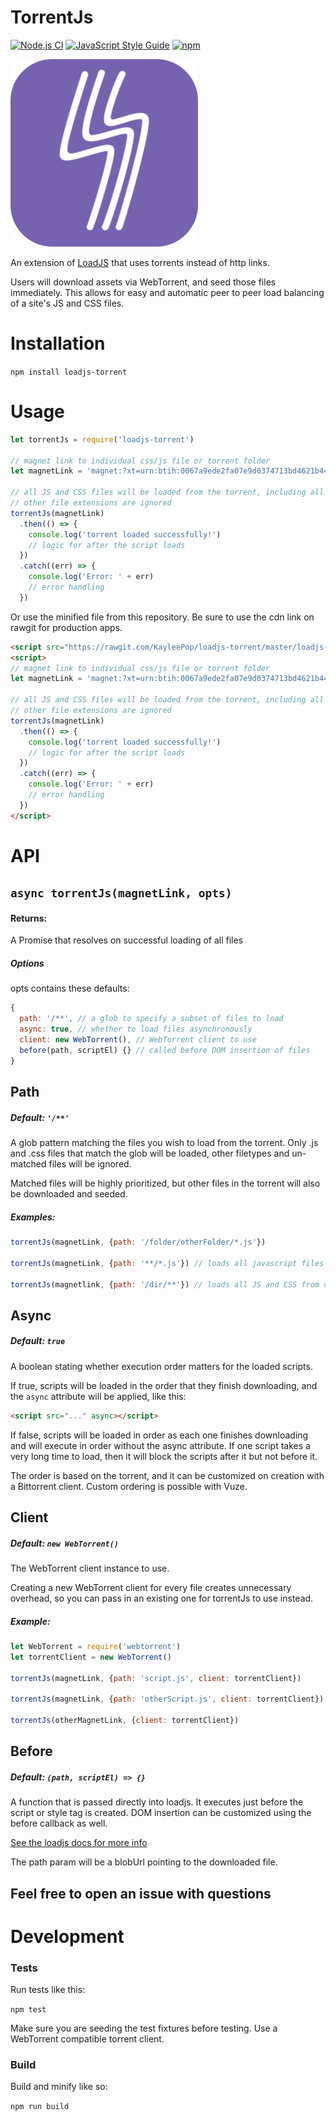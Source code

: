 # TorrentJs

[![Node.js CI](https://github.com/KayleePop/loadjs-torrent/workflows/Node.js%20CI/badge.svg)](https://github.com/KayleePop/loadjs-torrent/actions)
[![JavaScript Style Guide](https://img.shields.io/badge/code_style-standard-brightgreen.svg)](https://standardjs.com)
[![npm](https://img.shields.io/npm/v/loadjs-torrent.svg)](https://www.npmjs.com/package/loadjs-torrent)

<img src="icon.png" width="300px">

An extension of [LoadJS](https://github.com/muicss/loadjs) that uses torrents instead of http links.

Users will download assets via WebTorrent, and seed those files immediately. This allows for easy and automatic peer to peer load balancing of a site's JS and CSS files.

# Installation
`npm install loadjs-torrent`

# Usage
```javascript
let torrentJs = require('loadjs-torrent')

// magnet link to individual css/js file or torrent folder
let magnetLink = 'magnet:?xt=urn:btih:0067a9ede2fa07e9d0374713bd4621b447292c62&dn=windowString.js&tr=udp%3A%2F%2Fexplodie.org%3A6969&tr=udp%3A%2F%2Ftracker.coppersurfer.tk%3A6969&tr=udp%3A%2F%2Ftracker.empire-js.us%3A1337&tr=udp%3A%2F%2Ftracker.leechers-paradise.org%3A6969&tr=udp%3A%2F%2Ftracker.opentrackr.org%3A1337&tr=wss%3A%2F%2Ftracker.btorrent.xyz&tr=wss%3A%2F%2Ftracker.fastcast.nz&tr=wss%3A%2F%2Ftracker.openWebTorrent.com'

// all JS and CSS files will be loaded from the torrent, including all subdirectories
// other file extensions are ignored
torrentJs(magnetLink)
  .then(() => {
    console.log('torrent loaded successfully!')
    // logic for after the script loads
  })
  .catch((err) => {
    console.log('Error: ' + err)
    // error handling
  })
```
Or use the minified file from this repository. Be sure to use the cdn link on rawgit for production apps.
```html
<script src="https://rawgit.com/KayleePop/loadjs-torrent/master/loadjs-torrent.min.js"></script>
<script>
// magnet link to individual css/js file or torrent folder
let magnetLink = 'magnet:?xt=urn:btih:0067a9ede2fa07e9d0374713bd4621b447292c62&dn=windowString.js&tr=udp%3A%2F%2Fexplodie.org%3A6969&tr=udp%3A%2F%2Ftracker.coppersurfer.tk%3A6969&tr=udp%3A%2F%2Ftracker.empire-js.us%3A1337&tr=udp%3A%2F%2Ftracker.leechers-paradise.org%3A6969&tr=udp%3A%2F%2Ftracker.opentrackr.org%3A1337&tr=wss%3A%2F%2Ftracker.btorrent.xyz&tr=wss%3A%2F%2Ftracker.fastcast.nz&tr=wss%3A%2F%2Ftracker.openWebTorrent.com'

// all JS and CSS files will be loaded from the torrent, including all subdirectories
// other file extensions are ignored
torrentJs(magnetLink)
  .then(() => {
    console.log('torrent loaded successfully!')
    // logic for after the script loads
  })
  .catch((err) => {
    console.log('Error: ' + err)
    // error handling
  })
</script>
```

# API

## `async torrentJs(magnetLink, opts)`
#### Returns:
A Promise that resolves on successful loading of all files

##### Options
opts contains these defaults:
```javascript
{
  path: '/**', // a glob to specify a subset of files to load
  async: true, // whether to load files asynchronously
  client: new WebTorrent(), // WebTorrent client to use
  before(path, scriptEl) {} // called before DOM insertion of files
}
```

## Path
##### Default: `'/**'`
A glob pattern matching the files you wish to load from the torrent. Only .js and .css files that match the glob will be loaded, other filetypes and un-matched files will be ignored.

Matched files will be highly prioritized, but other files in the torrent will also be downloaded and seeded.

##### Examples:
```javascript
torrentJs(magnetLink, {path: '/folder/otherFolder/*.js'})

torrentJs(magnetLink, {path: '**/*.js'}) // loads all javascript files

torrentJs(magnetlink, {path: '/dir/**'}) // loads all JS and CSS from dir
```

## Async
##### Default: `true`
A boolean stating whether execution order matters for the loaded scripts.

If true, scripts will be loaded in the order that they finish downloading, and the `async` attribute will be applied, like this:
```html
<script src="..." async></script>
```

If false, scripts will be loaded in order as each one finishes downloading and will execute in order without the async attribute. If one script takes a very long time to load, then it will block the scripts after it but not before it.

The order is based on the torrent, and it can be customized on creation with a Bittorrent client. Custom ordering is possible with Vuze.

## Client
##### Default: `new WebTorrent()`
The WebTorrent client instance to use.

Creating a new WebTorrent client for every file creates unnecessary overhead, so you can pass in an existing one for torrentJs to use instead.

##### Example:
```javascript
let WebTorrent = require('webtorrent')
let torrentClient = new WebTorrent()

torrentJs(magnetLink, {path: 'script.js', client: torrentClient})

torrentJs(magnetLink, {path: 'otherScript.js', client: torrentClient})

torrentJs(otherMagnetLink, {client: torrentClient})
```

## Before
##### Default: `(path, scriptEl) => {}`
A function that is passed directly into loadjs. It executes just before the script or style tag is created. DOM insertion can be customized using the before callback as well.

[See the loadjs docs for more info](https://github.com/muicss/loadjs#documentation)

The path param will be a blobUrl pointing to the downloaded file.


## Feel free to open an issue with questions

# Development
### Tests
Run tests like this:

`npm test`

Make sure you are seeding the test fixtures before testing. Use a WebTorrent compatible torrent client.

### Build
Build and minify like so:

`npm run build`
